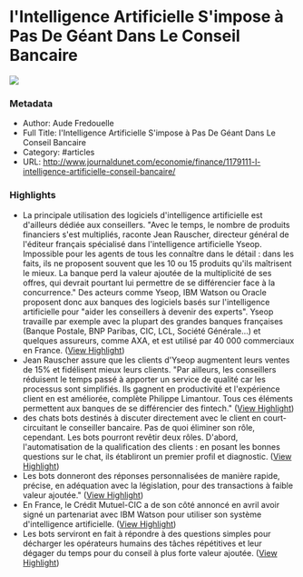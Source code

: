 # l'Intelligence Artificielle S'impose à Pas De Géant Dans Le Conseil Bancaire

![](https://readwise-assets.s3.amazonaws.com/static/images/article2.74d541386bbf.png)

### Metadata

- Author: Aude Fredouelle
- Full Title: l'Intelligence Artificielle S'impose à Pas De Géant Dans Le Conseil Bancaire
- Category: #articles
- URL: http://www.journaldunet.com/economie/finance/1179111-l-intelligence-artificielle-conseil-bancaire/

### Highlights

- La principale utilisation des logiciels d'intelligence artificielle est d'ailleurs dédiée aux conseillers. "Avec le temps, le nombre de produits financiers s'est multipliés, raconte Jean Rauscher, directeur général de l'éditeur français spécialisé dans l'intelligence artificielle Yseop. Impossible pour les agents de tous les connaître dans le détail : dans les faits, ils ne proposent souvent que les 10 ou 15 produits qu'ils maîtrisent le mieux. La banque perd la valeur ajoutée de la multiplicité de ses offres, qui devrait pourtant lui permettre de se différencier face à la concurrence."
  Des acteurs comme Yseop, IBM Watson ou Oracle proposent donc aux banques des logiciels basés sur l'intelligence artificielle pour "aider les conseillers à devenir des experts". Yseop travaille par exemple avec la plupart des grandes banques françaises (Banque Postale, BNP Paribas, CIC, LCL, Société Générale…) et quelques assureurs, comme AXA, et est utilisé par 40 000 commerciaux en France. ([View Highlight](https://instapaper.com/read/729555568/2748322))
- Jean Rauscher assure que les clients d'Yseop augmentent leurs ventes de 15% et fidélisent mieux leurs clients. "Par ailleurs, les conseillers réduisent le temps passé à apporter un service de qualité car les processus sont simplifiés. Ils gagnent en productivité et l'expérience client en est améliorée, complète Philippe Limantour. Tous ces éléments permettent aux banques de se différencier des fintech." ([View Highlight](https://instapaper.com/read/729555568/2748331))
- des chats bots destinés à discuter directement avec le client en court-circuitant le conseiller bancaire. Pas de quoi éliminer son rôle, cependant. Les bots pourront revêtir deux rôles. D'abord, l'automatisation de la qualification des clients : en posant les bonnes questions sur le chat, ils établiront un premier profil et diagnostic. ([View Highlight](https://instapaper.com/read/729555568/2748338))
- Les bots donneront des réponses personnalisées de manière rapide, précise, en adéquation avec la législation, pour des transactions à faible valeur ajoutée." ([View Highlight](https://instapaper.com/read/729555568/2748341))
- En France, le Crédit Mutuel-CIC a de son côté annoncé en avril avoir signé un partenariat avec IBM Watson pour utiliser son système d'intelligence artificielle. ([View Highlight](https://instapaper.com/read/729555568/2748343))
- Les bots serviront en fait à répondre à des questions simples pour décharger les opérateurs humains des tâches répétitives et leur dégager du temps pour du conseil à plus forte valeur ajoutée. ([View Highlight](https://instapaper.com/read/729555568/2748358))
